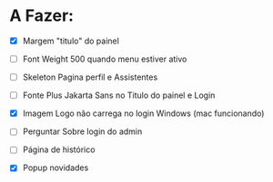 # A Fazer:

- [x] Margem "titulo" do painel

- [ ] Font Weight 500 quando menu estiver ativo

- [ ] Skeleton Pagina perfil e Assistentes

- [ ] Fonte Plus Jakarta Sans no Titulo do painel e Login 

- [x] Imagem Logo não carrega no login  Windows (mac funcionando)

- [ ] Perguntar Sobre login do admin

- [ ] Página de histórico

- [x] Popup novidades
